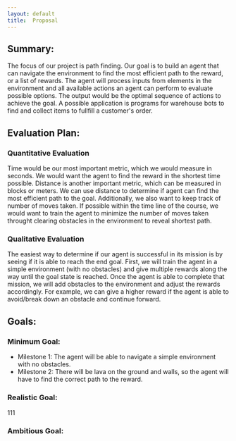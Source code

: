 ```yaml
---
layout: default
title:  Proposal
---
```


## Summary:
The focus of our project is path finding. Our goal is to build an agent that can navigate the environment to find the most efficient path to the reward, or a list of rewards. The agent will process inputs from elements in the environment and all available actions an agent can perform to evaluate possible options. The output would be the optimal sequence of actions to achieve the goal. A possible application is programs for warehouse bots to find and collect items to fullfill a customer's order.

## Evaluation Plan:
### Quantitative Evaluation
Time would be our most important metric, which we would measure in seconds.
We would want the agent to find the reward in the shortest time possible.
Distance is another important metric, which can be measured in blocks or meters.
We can use distance to determine if agent can find the most efficient path to
the goal. Additionally, we also want to keep track of number of moves taken.
If possible within the time line of the course, we would want to train the agent
to minimize the number of moves taken throught clearing obstacles in the environment
to reveal shortest path.


### Qualitative Evaluation
The easiest way to determine if our agent is successful in its mission is by seeing if it is able to reach the end goal. First, we will train the agent in a simple environment (with no obstacles) and give multiple rewards along the way until the goal state is reached. Once the agent is able to complete that mission, we will add obstacles to the environment and adjust the rewards accordingly. For example, we can give a higher reward if the agent is able to avoid/break down an obstacle and continue forward.

## Goals:
### Minimum Goal:
- Milestone 1: The agent will be able to navigate a simple environment with no obstacles.
- Milestone 2: There will be lava on the ground and walls, so the agent will have to find the correct
path to the reward.

### Realistic Goal:
111
### Ambitious Goal:
